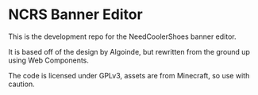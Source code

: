 # NCRS Banner Editor

This is the development repo for the NeedCoolerShoes banner editor.

It is based off of the design by Algoinde, but rewritten from the ground up using Web Components.

The code is licensed under GPLv3, assets are from Minecraft, so use with caution.